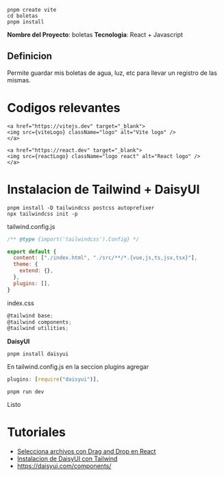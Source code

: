 ```
pnpm create vite
cd boletas
pnpm install
```

**Nombre del Proyecto**: boletas
**Tecnologia**: React + Javascript

## Definicion

Permite guardar mis boletas de agua, luz, etc para llevar un registro de las mismas.

# Codigos relevantes

```
<a href="https://vitejs.dev" target="_blank">
<img src={viteLogo} className="logo" alt="Vite logo" />
</a>

<a href="https://react.dev" target="_blank">
<img src={reactLogo} className="logo react" alt="React logo" />
</a>
```
# Instalacion de Tailwind + DaisyUI

```
pnpm install -D tailwindcss postcss autoprefixer
npx tailwindcss init -p
```

tailwind.config.js

```js
/** @type {import('tailwindcss').Config} */

export default {
  content: ["./index.html", "./src/**/*.{vue,js,ts,jsx,tsx}"],
  theme: {
    extend: {},
  },
  plugins: [],
}
```

index.css

```js
@tailwind base;
@tailwind components;
@tailwind utilities;
```

**DaisyUI**

```
pnpm install daisyui
```

En tailwind.config.js en la seccion plugins agregar

```js
plugins: [require("daisyui")],
```

```
pnpm run dev
```

Listo

# Tutoriales

* [Selecciona archivos con Drag and Drop en React](https://www.youtube.com/watch?v=Uw9sFdA5xBw&t=59s)
* [Instalacion de DaisyUI con Tailwind](https://dev.to/scriptedpixels/setting-up-daisyui-tailwind-vue-and-vite-3k7e)
* https://daisyui.com/components/







